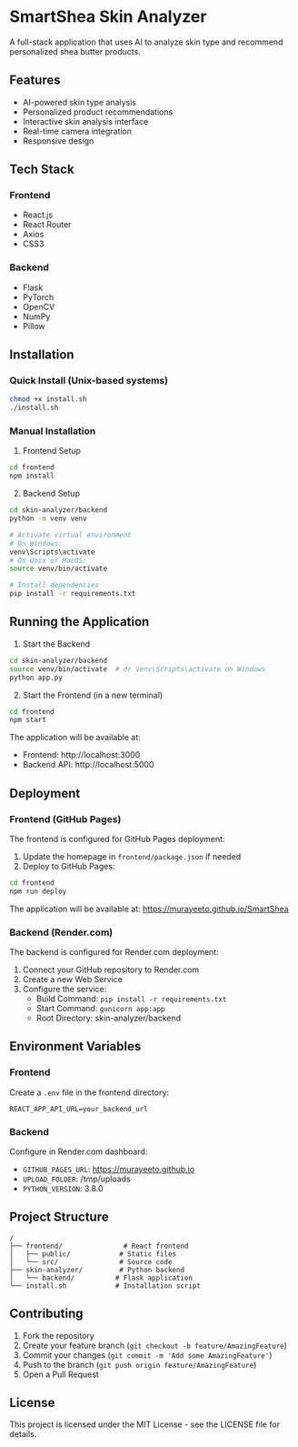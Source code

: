 # SmartShea Skin Analyzer

A full-stack application that uses AI to analyze skin type and recommend personalized shea butter products.

## Features

- AI-powered skin type analysis
- Personalized product recommendations
- Interactive skin analysis interface
- Real-time camera integration
- Responsive design

## Tech Stack

### Frontend
- React.js
- React Router
- Axios
- CSS3

### Backend
- Flask
- PyTorch
- OpenCV
- NumPy
- Pillow

## Installation

### Quick Install (Unix-based systems)
```bash
chmod +x install.sh
./install.sh
```

### Manual Installation

1. Frontend Setup
```bash
cd frontend
npm install
```

2. Backend Setup
```bash
cd skin-analyzer/backend
python -m venv venv

# Activate virtual environment
# On Windows:
venv\Scripts\activate
# On Unix or MacOS:
source venv/bin/activate

# Install dependencies
pip install -r requirements.txt
```

## Running the Application

1. Start the Backend
```bash
cd skin-analyzer/backend
source venv/bin/activate  # or venv\Scripts\activate on Windows
python app.py
```

2. Start the Frontend (in a new terminal)
```bash
cd frontend
npm start
```

The application will be available at:
- Frontend: http://localhost:3000
- Backend API: http://localhost:5000

## Deployment

### Frontend (GitHub Pages)
The frontend is configured for GitHub Pages deployment:

1. Update the homepage in `frontend/package.json` if needed
2. Deploy to GitHub Pages:
```bash
cd frontend
npm run deploy
```

The application will be available at: https://murayeeto.github.io/SmartShea

### Backend (Render.com)
The backend is configured for Render.com deployment:

1. Connect your GitHub repository to Render.com
2. Create a new Web Service
3. Configure the service:
   - Build Command: `pip install -r requirements.txt`
   - Start Command: `gunicorn app:app`
   - Root Directory: skin-analyzer/backend

## Environment Variables

### Frontend
Create a `.env` file in the frontend directory:
```
REACT_APP_API_URL=your_backend_url
```

### Backend
Configure in Render.com dashboard:
- `GITHUB_PAGES_URL`: https://murayeeto.github.io
- `UPLOAD_FOLDER`: /tmp/uploads
- `PYTHON_VERSION`: 3.8.0

## Project Structure
```
/
├── frontend/               # React frontend
│   ├── public/            # Static files
│   └── src/               # Source code
├── skin-analyzer/         # Python backend
│   └── backend/          # Flask application
└── install.sh            # Installation script
```

## Contributing

1. Fork the repository
2. Create your feature branch (`git checkout -b feature/AmazingFeature`)
3. Commit your changes (`git commit -m 'Add some AmazingFeature'`)
4. Push to the branch (`git push origin feature/AmazingFeature`)
5. Open a Pull Request

## License

This project is licensed under the MIT License - see the LICENSE file for details.
